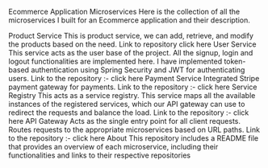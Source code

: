 Ecommerce Application Microservices
Here is the collection of all the microservices I built for an Ecommerce application and their description.

Product Service
This is product service, we can add, retrieve, and modify the products based on the need.
Link to repository click here
User Service
This service acts as the user base of the project.
All the signup, login and logout functionalities are implemented here.
I have implemented token-based authentication using Spring Security and JWT for authenticating users.
Link to the repository :- click here
Payment Service
Integrated Stripe payment gateway for payments.
Link to the repository :- click here
Service Registry
This acts as a service registry.
This service maps all the available instances of the registered services, which our API gateway can use to redirect the requests and balance the load.
Link to the repository :- click here
API Gateway
Acts as the single entry point for all client requests.
Routes requests to the appropriate microservices based on URL paths.
Link to the repository :- click here
About
This repository includes a README file that provides an overview of each microservice, including their functionalities and links to their respective repositories
